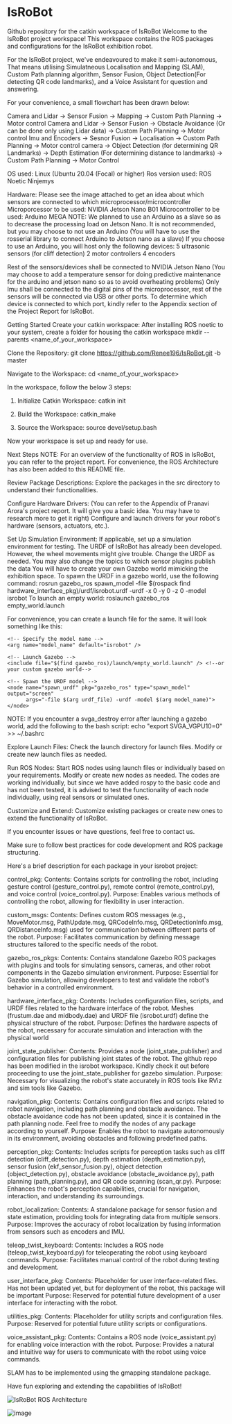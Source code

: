 # IsRoBot
Github repository for the catkin workspace of IsRoBot
Welcome to the IsRoBot project workspace! This workspace contains the ROS packages and configurations for the IsRoBot exhibition robot.

For the IsRoBot project, we've endeavoured to make it semi-autonomous, That means utilising Simulatneous Localisation and Mapping (SLAM), Custom Path planning algorithm, Sensor Fusion, Object Detection(For detecting QR code landmarks), and a Voice Assistant for question and answering. 

For your convenience, a small flowchart has been drawn below:

Camera and Lidar -> Sensor Fusion -> Mapping -> Custom Path Planning -> Motor control
Camera and Lidar -> Sensor Fusion -> Obstacle Avoidance (Or can be done only using Lidar data) -> Custom Path Planning -> Motor control
Imu and Encoders -> Sesnor Fusion -> Localisation -> Custom Path Planning -> Motor control
camera -> Object Detection (for determining QR Landmarks) -> Depth Estimation (For determining distance to landmarks) -> Custom Path Planning -> Motor Control

OS used: Linux (Ubuntu 20.04 (Focal) or higher)
Ros version used: ROS Noetic Ninjemys

Hardware: Please see the image attached to get an idea about which sensors are connected to which microprocessor/microcontroller
Microporcessor to be used: NVIDIA Jetson Nano B01
Microcontroller to be used: Arduino MEGA
NOTE: We planned to use an Arduino as a slave so as to decrease the processing load on Jetson Nano. It is not recommended, but you may choose to not use an Arduino
(You will have to use the rosserial library to connect Arduino to Jetson nano as a slave)
If you choose to use an Arduino, you will host only the following devices:
5 ultrasonic sensors (for cliff detection)
2 motor controllers
4 encoders

Rest of the sensors/devices shall be connected to NVIDIA Jetson Nano (You may choose to add a temperature sensor for doing predictive maintenance for the arduino and jetson nano so as to avoid overheating problems)
Only Imu shall be connected to the digital pins of the microprocessor, rest of the sensors will be connected via USB or other ports.
To determine which device is connected to which port, kindly refer to the Appendix section of the Project Report for IsRoBot.

Getting Started
Create your catkin workspace:
After installing ROS noetic to your system, create a folder for housing the catkin workspace
mkdir --parents <name_of_your_workspace>

Clone the Repository:
git clone https://github.com/Renee196/IsRoBot.git -b master

Navigate to the Workspace:
cd <name_of_your_workspace>

In the workspace, follow the below 3 steps:
1. Initialize Catkin Workspace:
catkin init

2. Build the Workspace:
catkin_make

3. Source the Workspace:
source devel/setup.bash

Now your workspace is set up and ready for use.

Next Steps
NOTE: For an overview of the functionality of ROS in IsRoBot, you can refer to the project report. For convenience, the ROS Architecture has also been added to this README file.

Review Package Descriptions:
Explore the packages in the src directory to understand their functionalities.

Configure Hardware Drivers: (You can refer to the Appendix of Pranavi Arora's project report. It will give you a basic idea. You may have to research more to get it right)
Configure and launch drivers for your robot's hardware (sensors, actuators, etc.).

Set Up Simulation Environment:
If applicable, set up a simulation environment for testing.
The URDF of IsRoBot has already been developed. However, the wheel movements might give trouble. Change the URDF as needed. You may also change the topics to which sensor plugins publish the data
You will have to create your own Gazebo world mimicking the exhibition space.
To spawn the URDF in a gazebo world, use the following command:
rosrun gazebo_ros spawn_model -file $(rospack find hardware_interface_pkg)/urdf/isrobot.urdf -urdf -x 0 -y 0 -z 0 -model isrobot
To launch an empty world:
roslaunch gazebo_ros empty_world.launch

For convenience, you can create a launch file for the same. It will look something like this:
<launch>
    <!-- Specify the path to your URDF file -->
    <arg name="urdf_file" default="$(find hardware_interface_pkg)/urdf/isrobot.urdf" />

    <!-- Specify the model name -->
    <arg name="model_name" default="isrobot" />

    <!-- Launch Gazebo -->
    <include file="$(find gazebo_ros)/launch/empty_world.launch" /> <!--or your custom gazebo world-->

    <!-- Spawn the URDF model -->
    <node name="spawn_urdf" pkg="gazebo_ros" type="spawn_model" output="screen"
          args="-file $(arg urdf_file) -urdf -model $(arg model_name)">
    </node>
</launch>

NOTE: If you encounter a svga_destroy error after launching a gazebo world, add the following to the bash script:
echo "export SVGA_VGPU10=0" >> ~/.bashrc

Explore Launch Files:
Check the launch directory for launch files. Modify or create new launch files as needed.

Run ROS Nodes:
Start ROS nodes using launch files or individually based on your requirements. Modify or create new nodes as needed.
The codes are working individually, but since we have added rospy to the basic code and has not been tested, it is advised to test the functionality of each node individually, using real sensors or simulated ones.

Customize and Extend:
Customize existing packages or create new ones to extend the functionality of IsRoBot.

If you encounter issues or have questions, feel free to contact us.

Make sure to follow best practices for code development and ROS package structuring.

Here's a brief description for each package in your isrobot project:

control_pkg:
Contents: Contains scripts for controlling the robot, including gesture control (gesture_control.py), remote control (remote_control.py), and voice control (voice_control.py).
Purpose: Enables various methods of controlling the robot, allowing for flexibility in user interaction.

custom_msgs:
Contents: Defines custom ROS messages (e.g., MoveMotor.msg, PathUpdate.msg, QRCodeInfo.msg, QRDetectionInfo.msg, QRDistanceInfo.msg) used for communication between different parts of the robot.
Purpose: Facilitates communication by defining message structures tailored to the specific needs of the robot.

gazebo_ros_pkgs:
Contents: Contains standalone Gazebo ROS packages with plugins and tools for simulating sensors, cameras, and other robot components in the Gazebo simulation environment.
Purpose: Essential for Gazebo simulation, allowing developers to test and validate the robot's behavior in a controlled environment.

hardware_interface_pkg:
Contents: Includes configuration files, scripts, and URDF files related to the hardware interface of the robot. Meshes (frustum.dae and midbody.dae) and URDF file (isrobot.urdf) define the physical structure of the robot.
Purpose: Defines the hardware aspects of the robot, necessary for accurate simulation and interaction with the physical world

joint_state_publisher:
Contents: Provides a node (joint_state_publisher) and configuration files for publishing joint states of the robot. The github repo has been modified in the isrobot workspace. Kindly check it out before proceeding to use the joint_state_publisher for gazebo simulation.
Purpose: Necessary for visualizing the robot's state accurately in ROS tools like RViz and sim tools like Gazebo.

navigation_pkg:
Contents: Contains configuration files and scripts related to robot navigation, including path planning and obstacle avoidance. The obstacle avoidance code has not been updated, since it is contained in the path planning node. Feel free to modify the nodes of any package according to yourself.
Purpose: Enables the robot to navigate autonomously in its environment, avoiding obstacles and following predefined paths.

perception_pkg:
Contents: Includes scripts for perception tasks such as cliff detection (cliff_detection.py), depth estimation (depth_estimation.py), sensor fusion (ekf_sensor_fusion.py), object detection (object_detection.py), obstacle avoidance (obstacle_avoidance.py), path planning (path_planning.py), and QR code scanning (scan_qr.py).
Purpose: Enhances the robot's perception capabilities, crucial for navigation, interaction, and understanding its surroundings.

robot_localization:
Contents: A standalone package for sensor fusion and state estimation, providing tools for integrating data from multiple sensors.
Purpose: Improves the accuracy of robot localization by fusing information from sensors such as encoders and IMU.

teleop_twist_keyboard:
Contents: Includes a ROS node (teleop_twist_keyboard.py) for teleoperating the robot using keyboard commands.
Purpose: Facilitates manual control of the robot during testing and development.

user_interface_pkg:
Contents: Placeholder for user interface-related files. Has not been updated yet, but for deployment of the robot, this package will be important
Purpose: Reserved for potential future development of a user interface for interacting with the robot.

utilities_pkg:
Contents: Placeholder for utility scripts and configuration files.
Purpose: Reserved for potential future utility scripts or configurations.

voice_assistant_pkg:
Contents: Contains a ROS node (voice_assistant.py) for enabling voice interaction with the robot.
Purpose: Provides a natural and intuitive way for users to communicate with the robot using voice commands.

SLAM has to be implemented using the gmapping standalone package.

Have fun exploring and extending the capabilities of IsRoBot!

![IsRoBot ROS Architecture](https://github.com/Renee196/IsRoBot/assets/76276943/45ae278a-2874-47da-9622-8cc6b9577670)

![image](https://github.com/Renee196/IsRoBot/assets/76276943/da3455d8-28e7-4ca6-930e-49fb40674d37)

